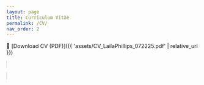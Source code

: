```yaml
---
layout: page
title: Curriculum Vitae
permalink: /CV/
nav_order: 2
---
```

📄 [Download CV (PDF)]({{ 'assets/CV_LailaPhillips_072225.pdf' | relative_url }})

<object data="{{ 'assets/CV_LailaPhillips_072225.pdf' | relative_url }}"
        type="application/pdf"
        width="100%"
        height="800px"
        style="border: 1px solid #ccc; margin-top: 1rem;">
